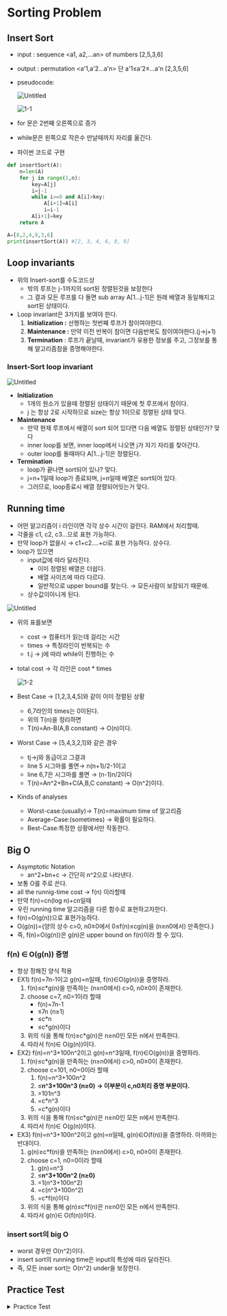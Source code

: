 # Sorting Problem

## Insert Sort

- input : sequence <a1, a2,...an> of numbers [2,5,3,6]
- output : permutation <a'1,a'2...a'n> 단 a'1≤a'2≤...a'n [2,3,5,6]
- pseudocode:
    
    ![Untitled](https://user-images.githubusercontent.com/76714485/136055785-c0fce6c5-fc0e-4463-8eec-c0c113b1c45d.png)

    ![1-1](https://user-images.githubusercontent.com/76714485/136055832-a85ca841-1f99-466a-91f8-0fe0bfe5d8a2.png)

    
- for 문은 2번째  오른쪽으로 증가
- while문은 왼쪽으로 작은수 만날때까지 자리를 옮긴다.
- 파이썬 코드로 구현

```python
def insertSort(A):
    n=len(A)
    for j in range(1,n):
        key=A[j]
        i=j-1
        while i>=0 and A[i]>key:
            A[i+1]=A[i]
            i=i-1
        A[i+1]=key
    return A

A=[8,2,4,9,3,6]
print(insertSort(A)) #[2, 3, 4, 6, 8, 9]
```

## Loop invariants

- 위의 Insert-sort를 수도코드상
    - 밖의 루프는 j-1까지의 sort된 정렬된것을 보장한다
    - 그 결과 모든 루프를 다 돌면 sub array A[1...j-1]은 원래 배열과 동일해지고 sort된 상태이다.
- Loop invariant은  3가지를 보여야 한다.
    1. **Initialization :** 선행하는 첫번째 루프가 참이여야한다.
    2. **Maintenance :** 만약 이전 반복이 참이면 다음반복도 참이여야한다.(j→j+1)
    3. **Termination** : 루프가 끝날때, invariant가 유용한 정보를 주고, 그정보를 통해 알고리즘참을 증명해야한다.

### Insert-Sort loop invariant

![Untitled](https://user-images.githubusercontent.com/76714485/136055785-c0fce6c5-fc0e-4463-8eec-c0c113b1c45d.png)

- **Initialization**
    - 1개의 원소가 있을때 정렬된 상태이기 때문에 첫 루프에서 참이다.
    - j 는 항상 2로 시작하므로 size는 항상 1이므로 정렬된 상태 맞다.
- **Maintenance**
    - 만약 현재 루프에서 배열이 sort 되어 있다면 다음 배열도 정렬된 상태인가? 맞다
    - inner loop를 보면, inner loop에서 나오면 j가 자기 자리를 찾아간다.
    - outer loop를 돌때마다 A[1...j-1]은 정렬된다.
- **Termination**
    - loop가 끝나면 sort되어 있나? 맞다.
    - j=n+1일때 loop가 종료되며, j=n일때 배열은 sort되어 있다.
    - 그러므로, loop종료시 배열 정렬되어잇는거 맞다.

## Running time

- 어떤 알고리즘이 i 라인이면 각각 상수 시간이 걸린다. RAM에서 처리할때.
- 각줄을 c1, c2, c3...으로 표현 가능하다.
- 만약 loop가 없을시 → c1+c2....+ci로 표현 가능하다. 상수다.
- loop가 있으면
    - input값에 따라 달라진다.
        - 이미 정렬된 배열은 더쉽다.
        - 배열 사이즈에 따라 다르다.
        - 일반적으로 upper bound를 찾는다. → 모든사람이 보장되기 때문에.
    - 상수값이아니게 된다.

![Untitled](https://user-images.githubusercontent.com/76714485/136055785-c0fce6c5-fc0e-4463-8eec-c0c113b1c45d.png)

- 위의 표를보면
    - cost → 컴퓨터가 읽는데 걸리는 시간
    - times → 특정라인이 반복되는 수
    - t.j → j에 따라 while이 진행하는 수
- total cost → 각 라인은 cost * times
    
    ![1-2](https://user-images.githubusercontent.com/76714485/136055920-baec62d5-217a-45ec-8dfa-697873c1a602.png)

    
- Best Case → [1,2,3,4,5]와 같이 이미 정렬된 상황
    - 6,7라인의 times는 0이된다.
    - 위의 T(n)을 정리하면
    - T(n)=An-B(A,B constant) → O(n)이다.
- Worst Case → [5,4,3,2,1]와 같은 경우
    - tj→j와 동급이고 그결과
    - line 5 시그마를 풀면→ n(n+1)/2-1이고
    - line 6,7은  시그마를 풀면 → (n-1)n/2이다
    - T(n)=An^2+Bn+C(A,B,C constant) → O(n^2)이다.
    
- Kinds of analyses
    - Worst-case:(usually)→ T(n)=maximum time of 알고리즘
    - Average-Case:(sometimes) → 확률이 필요하다.
    - Best-Case:특정한 상황에서만 작동한다.

## Big O

- Asymptotic Notation
    - an^2+bn+c → 간단히 n^2으로 나타낸다.
- 보통 O를 주로 쓴다.
- all the runnig-time cost → f(n) 이라할때
- 만약 f(n)=cn(log n)+cn일때
- 우린 running time 알고리즘을 다른 함수로 표현하고자한다.
- f(n)=O(g(n))으로 표현가능하다.
- O(g(n))={양의 상수 c>0, n0≥0에서 0≤f(n)≤cg(n)을 (n≥n0에서) 만족한다.}
- 즉,  f(n)=O(g(n))은 g(n)은 upper bound on f(n)이라 할 수 있다.

### f(n) ∈ O(g(n)) 증명

- 항상 정해진 양식 적용
- EX1) f(n)=7n-1이고 g(n)=n일때,  f(n)∈O(g(n))을 증명하라.
    1. f(n)≤c*g(n)을 만족하는 (n≥n0에서) c>0, n0≥0이 존재한다. 
    2. choose c=7, n0=1이라 할때
        - f(n)=7n-1
        - ≤7n (n≥1)
        - ≤c*n
        - ≤c*g(n)이다
    3. 위의 식을 통해 f(n)≥c*g(n)은 n≥n0인 모든 n에서 만족한다.
    4. 따라서 f(n)∈ O(g(n))이다.
- EX2)  f(n)=n^3+100n^2이고 g(n)=n^3일때,  f(n)∈O(g(n))을 증명하라.
    1. f(n)≤c*g(n)을 만족하는 (n≥n0에서) c>0, n0≥0이 존재한다.
    2. choose c=101, n0=0이라 할때
        1. f(n)=n^3+100n^2
        2. ≤**n^3+100n^3 (n≥0)**  **→ 이부분이 c,n0처리 증명 부분이다.**
        3. =101n^3
        4.  =c*n^3
        5. =c*g(n)이다     
    3. 위의 식을 통해 f(n)≤c*g(n)은 n≥n0인 모든 n에서 만족한다.
    4. 따라서 f(n)∈ O(g(n))이다.
- EX3)  f(n)=n^3+100n^2이고 g(n)=n일때,  g(n)∈O(f(n))을 증명하라.  아까와는 반대이다.
    1. g(n)≥c*f(n)을 만족하는 (n≥n0에서) c>0, n0≥0이 존재한다.
    2. choose c=1, n0=0이라 할때
        1. g(n)=n^3
        2.  ≤**n^3+100n^2 (n≥0)**
        3. =1(n^3+100n^2)
        4. =c(n^3+100n^2)
        5. =c*f(n)이다
    3. 위의 식을 통해 g(n)≤c*f(n)은 n≥n0인 모든 n에서 만족한다.
    4. 따라서 g(n)∈ O(f(n))이다.

### insert sort의 big O

- worst 경우만 O(n^2)이다.
- insert sort의 running time은 input의 특성에 따라 달라진다.
- 즉, 모든 inser sort는 O(n^2) under을 보장한다.

## Practice Test

<details>
<summary>Practice Test</summary>
      
### 문제1

![t1-1](https://user-images.githubusercontent.com/76714485/136055961-0bb3fff9-821b-45bb-b015-854e1a7d9032.png)


### 해설1

![a1](https://user-images.githubusercontent.com/76714485/136055979-d07583e1-a541-4465-9a1d-d370da7ef538.png)


![a2](https://user-images.githubusercontent.com/76714485/136055990-8850f5ac-add9-4ea8-866e-d666ab990176.png)


![a3](https://user-images.githubusercontent.com/76714485/136056009-53eca311-d713-4513-84cd-e87fb2bb3e45.png)


![a4](https://user-images.githubusercontent.com/76714485/136056023-b6e64426-1ec9-4176-838c-9466f53baefb.png)


### 문제2

![t1-2](https://user-images.githubusercontent.com/76714485/136056042-72f2fb6c-b720-4514-b8d8-59836074aede.png)


### 해설2

- EX2-1)  f(n)=2n^3+10n^2이고 g(n)=3n^3일때,  f(n)∈O(g(n))을 증명하라.
    1. f(n)≤c*g(n)을 만족하는 (n≥n0에서) c>0, n0≥0이 존재한다.
    2. choose c=1, n0=10이라 할때
    f(n)=2n^3+10n^2
          ≤3n^3 **(n≥10)**  **→ 그래프를 이용하여 증명가능**
          =1*3n^3
          =c*3n^3
          =c*g(n)이다
    3. 위의 식을 통해 f(n)≤c*g(n)은 n≥n0인 모든 n에서 만족한다.
    4. 따라서 f(n)∈ O(g(n))이다.
- EX2-2)  f(n)=2n^3+10n^2이고 g(n)=3n^3일때,,  g(n)∈O(f(n))을 증명하라.  아까와는 반대이다.
    1. g(n)≥c*f(n)을 만족하는 (n≥n0에서) c>0, n0≥0이 존재한다.
    2. choose c=2, n0=0이라 할때
    g(n)=3n^3
          ≤4**n^3+20n^2 (n≥0) → 그래프를 이용하여 증명가능**
          =2(2n^3+10n^2)
          =c(2n^3+10n^2)
          =c*f(n)이다
    3. 위의 식을 통해 g(n)≤c*f(n)은 n≥n0인 구간에서 모든 n에서 만족한다.
    4. 따라서 g(n)∈ O(f(n))이다.
    
    궁금증 : 증명법 그래프 가능한지.
    

### 문제3

![t1-3](https://user-images.githubusercontent.com/76714485/136056084-cf587a40-6ba1-45d2-bbf7-d990d3a36a2c.png)



### 해설

- (1)
    
    ![a-3-1](https://user-images.githubusercontent.com/76714485/136056327-8da2acf1-edea-4656-9a9f-3f7b62fbb777.png)

    
- (2)
    
    ![a-3-2-2](https://user-images.githubusercontent.com/76714485/136057532-c3a24203-191a-455f-861c-fa68cf56b7c0.PNG)


    
- 
    
    ```python
    def min_max_lin(L):
        min=L[0]
        max=L[0]
        for e in L:
            if max<e:
                max=e
            if min>e:
                min=e
        return (min,max)
    
    L=[2,3,7,1]
    print(min_max_lin(L)) #(1,7)
    ```

</details>


